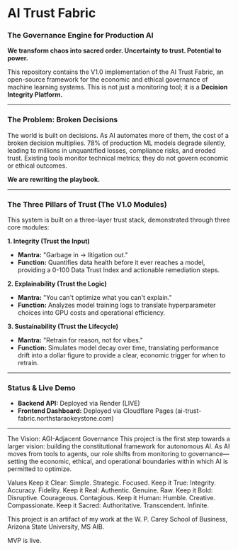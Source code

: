 # AI Trust Fabric
### The Governance Engine for Production AI

**We transform chaos into sacred order. Uncertainty to trust. Potential to power.**

This repository contains the V1.0 implementation of the AI Trust Fabric, an open-source framework for the economic and ethical governance of machine learning systems. This is not just a monitoring tool; it is a **Decision Integrity Platform.**

---

### The Problem: Broken Decisions
The world is built on decisions. As AI automates more of them, the cost of a broken decision multiplies. 78% of production ML models degrade silently, leading to millions in unquantified losses, compliance risks, and eroded trust. Existing tools monitor technical metrics; they do not govern economic or ethical outcomes.

**We are rewriting the playbook.**

---

### The Three Pillars of Trust (The V1.0 Modules)

This system is built on a three-layer trust stack, demonstrated through three core modules:

**1. Integrity (Trust the Input)**
-   **Mantra:** "Garbage in → litigation out."
-   **Function:** Quantifies data health before it ever reaches a model, providing a 0-100 Data Trust Index and actionable remediation steps.

**2. Explainability (Trust the Logic)**
-   **Mantra:** "You can't optimize what you can't explain."
-   **Function:** Analyzes model training logs to translate hyperparameter choices into GPU costs and operational efficiency.

**3. Sustainability (Trust the Lifecycle)**
-   **Mantra:** "Retrain for reason, not for vibes."
-   **Function:** Simulates model decay over time, translating performance drift into a dollar figure to provide a clear, economic trigger for when to retrain.

---

### Status & Live Demo
-   **Backend API:** Deployed via Render (LIVE)
-   **Frontend Dashboard:** Deployed via Cloudflare Pages (ai-trust-fabric.northstaraokeystone.com)

---
The Vision: AGI-Adjacent Governance
This project is the first step towards a larger vision: building the constitutional framework for autonomous AI. As AI moves from tools to agents, our role shifts from monitoring to governance—setting the economic, ethical, and operational boundaries within which AI is permitted to optimize.

Values
Keep it Clear: Simple. Strategic. Focused.
Keep it True: Integrity. Accuracy. Fidelity.
Keep it Real: Authentic. Genuine. Raw.
Keep it Bold: Disruptive. Courageous. Contagious.
Keep it Human: Humble. Creative. Compassionate.
Keep it Sacred: Authoritative. Transcendent. Infinite.

This project is an artifact of my work at the W. P. Carey School of Business, Arizona State University, MS AIB.

MVP is live.

